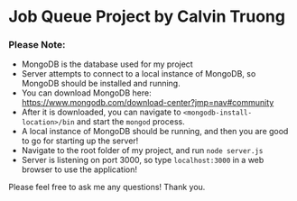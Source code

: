 # Job Queue Project by Calvin Truong

### Please Note:
  * MongoDB is the database used for my project
  * Server attempts to connect to a local instance of MongoDB, so MongoDB should be installed and running.
  * You can download MongoDB here: https://www.mongodb.com/download-center?jmp=nav#community
  * After it is downloaded, you can navigate to `<mongodb-install-location>/bin` and start the `mongod` process.
  * A local instance of MongoDB should be running, and then you are good to go for starting up the server!
  * Navigate to the root folder of my project, and run `node server.js`
  * Server is listening on port 3000, so type `localhost:3000` in a web browser to use the application!
  
Please feel free to ask me any questions! Thank you.